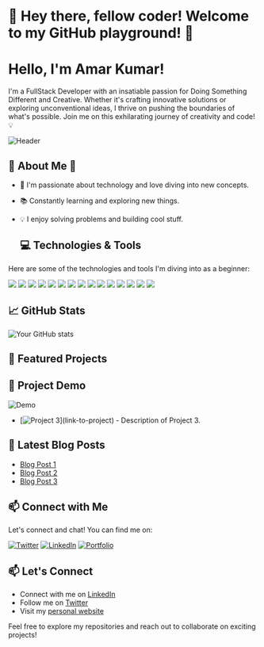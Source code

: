 # 👋 Hey there, fellow coder! Welcome to my GitHub playground! 🚀
#  Hello, I'm Amar Kumar!

I'm a FullStack Developer with an insatiable passion for Doing Something Different and Creative. Whether it's crafting innovative solutions or exploring unconventional ideas, I thrive on pushing the boundaries of what's possible. Join me on this exhilarating journey of creativity and code! 💡


![Header](https://github.com/kaminkashi/kaminkashi/assets/152581912/a5efd2ec-cf31-405e-8f43-58edc827e9eb)


## 🌟 About Me 🚀

- 🤖 I'm passionate about technology and love diving into new concepts.
- 📚 Constantly learning and exploring new things.
- 💡 I enjoy solving problems and building cool stuff.

  
  ## 💻 Technologies & Tools

Here are some of the technologies and tools I'm diving into as a beginner:

[![](https://img.shields.io/badge/Code-Node.js-informational?style=flat&logo=node.js&logoColor=white&color=green)](https://nodejs.org/)
[![](https://img.shields.io/badge/Code-C-informational?style=flat&logo=c&logoColor=white&color=blue)](https://en.wikipedia.org/wiki/C_(programming_language))
[![](https://img.shields.io/badge/Code-C++-informational?style=flat&logo=c%2B%2B&logoColor=white&color=blue)](https://en.wikipedia.org/wiki/C%2B%2B)
[![](https://img.shields.io/badge/Code-Java-informational?style=flat&logo=java&logoColor=white&color=red)](https://www.java.com/)
[![](https://img.shields.io/badge/Code-Python-informational?style=flat&logo=python&logoColor=white&color=blue)](https://python.org/)
[![](https://img.shields.io/badge/Code-JavaScript-informational?style=flat&logo=javascript&logoColor=white&color=yellow)](https://developer.mozilla.org/en-US/docs/Web/JavaScript)
[![](https://img.shields.io/badge/Stack-MERN-informational?style=flat&logo=mongodb&logoColor=white&color=green)](https://www.mongodb.com/)
[![](https://img.shields.io/badge/Library-React.js-informational?style=flat&logo=react&logoColor=white&color=blue)](https://reactjs.org/)
[![](https://img.shields.io/badge/Database-SQL-informational?style=flat&logo=mysql&logoColor=white&color=orange)](https://www.mysql.com/)
[![](https://img.shields.io/badge/Database-MongoDB-informational?style=flat&logo=mongodb&logoColor=white&color=green)](https://www.mongodb.com/)
[![](https://img.shields.io/badge/Tool-Visual_Studio_Code-informational?style=flat&logo=visual-studio-code&logoColor=white&color=blue)](https://code.visualstudio.com/)
[![](https://img.shields.io/badge/Tool-Git-informational?style=flat&logo=git&logoColor=white&color=black)](https://git-scm.com/)
[![](https://img.shields.io/badge/Tool-GitHub-informational?style=flat&logo=github&logoColor=white&color=black)](https://github.com/)
[![](https://img.shields.io/badge/Tool-Postman-informational?style=flat&logo=postman&logoColor=white&color=orange)](https://www.postman.com/)
[![](https://img.shields.io/badge/Tool-Docker-informational?style=flat&logo=docker&logoColor=white&color=blue)](https://www.docker.com/)
<!-- Add more badges for your favorite languages, tools, and frameworks -->

## 📈 GitHub Stats

![Your GitHub stats](https://github-readme-stats.vercel.app/api?username=AmarKumar&show_icons=true&theme=radical) 

## 🌟 Featured Projects
## 🌟 Project Demo
![Demo](demo.gif)


- [![Project 3]([https://via.placeholder.com/400x200](https://github.com/kaminkashi/kaminkashi/commit/ac9c960f823f1869631289bd3d6254357e0bcaef#commitcomment-140706737))](link-to-project) - Description of Project 3.

## 📝 Latest Blog Posts

<!-- BLOG-POST-LIST:START -->
- [Blog Post 1](link-to-blog-post)
- [Blog Post 2](link-to-blog-post)
- [Blog Post 3](link-to-blog-post)
<!-- BLOG-POST-LIST:END -->

## 📫 Connect with Me

Let's connect and chat! You can find me on:

[![Twitter](https://img.shields.io/twitter/follow/yourtwitterhandle?style=social&logo=twitter)](https://twitter.com/yourtwitterhandle)
[![LinkedIn](https://img.shields.io/badge/-LinkedIn-blue?style=flat&logo=Linkedin&logoColor=white)](https://www.linkedin.com/in/yourlinkedinprofile/)
[![Portfolio](https://img.shields.io/badge/-Portfolio-red?style=flat&logo=appveyor&logoColor=white)](https://www.yourportfolio.com)

## 📫 Let's Connect

- Connect with me on [LinkedIn](https://linkedin.com/in/your-profile)
- Follow me on [Twitter](https://twitter.com/your-handle)
- Visit my [personal website](https://your-website.com)

<!-- Add more ways to connect or your social media links -->
Feel free to explore my repositories and reach out to collaborate on exciting projects!
